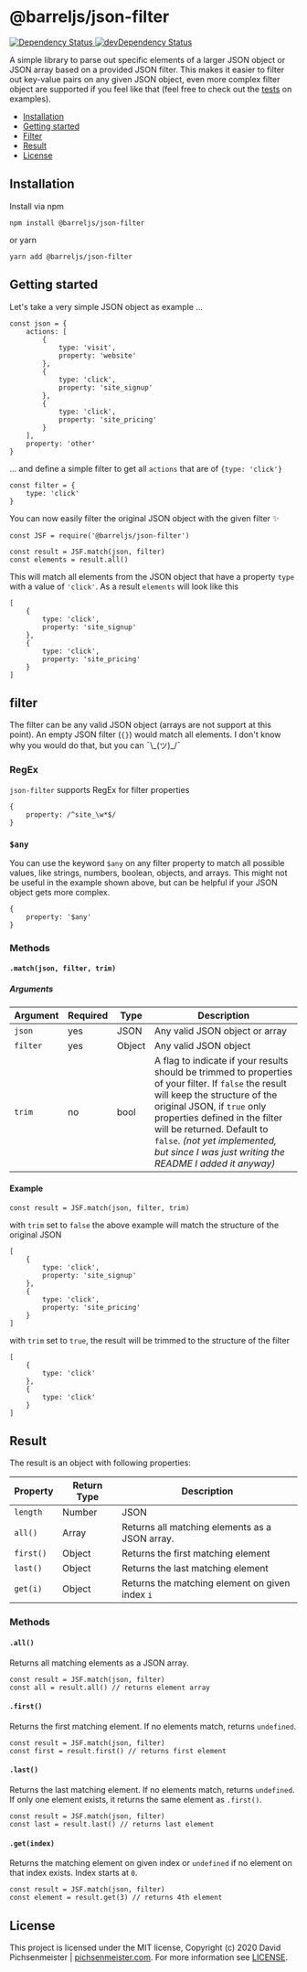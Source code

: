 # @barreljs/json-filter

<a href="https://david-dm.org/pichsenmeister/json-filter">
    <img src="https://david-dm.org/pichsenmeister/json-filter.svg" alt="Dependency Status" />
</a>
<a href="https://david-dm.org/pichsenmeister/json-filter#info=devDependencies">
    <img src="https://david-dm.org/pichsenmeister/json-filter/dev-status.svg" alt="devDependency Status" />
</a>


A simple library to parse out specific elements of a larger JSON object or JSON array based on a provided JSON filter. This makes it easier to filter out key-value pairs on any given JSON object, even more complex filter object are supported if you feel like that (feel free to check out the [tests](test/index.test.js) on examples).

* [Installation](#installation)
* [Getting started](#getting-started)
* [Filter](#filter)
* [Result](#result)
* [License](#license)

## Installation

Install via npm

```
npm install @barreljs/json-filter
```

or yarn

```
yarn add @barreljs/json-filter
```

## Getting started

Let's take a very simple JSON object as example ...
```
const json = {
    actions: [
        {
            type: 'visit',
            property: 'website'
        },
        {
            type: 'click',
            property: 'site_signup'
        },
        {
            type: 'click',
            property: 'site_pricing'
        }
    ],
    property: 'other'
}
```

... and define a simple filter to get all `actions` that are of `{type: 'click'}`
```
const filter = {
    type: 'click'
}
```

You can now easily filter the original JSON object with the given filter ✨

```
const JSF = require('@barreljs/json-filter')

const result = JSF.match(json, filter)
const elements = result.all()
```

This will match all elements from the JSON object that have a property `type` with a value of `'click'`. As a result `elements` will look like this

```
[
    {
        type: 'click',
        property: 'site_signup'
    },
    {
        type: 'click',
        property: 'site_pricing'
    }
]
```

## filter

The filter can be any valid JSON object (arrays are not support at this point). An empty JSON filter (`{}`) would match all elements. I don't know why you would do that, but you can ¯\\\_(ツ)\_/¯


### RegEx

`json-filter` supports RegEx for filter properties

```
{
    property: /^site_\w*$/
}
```

### `$any`

You can use the keyword `$any` on any filter property to match all possible values, like strings, numbers, boolean, objects, and arrays. This might not be useful in the example shown above, but can be helpful if your JSON object gets more complex.

```
{
    property: '$any'
}
```

### Methods

#### `.match(json, filter, trim)`

##### Arguments

| Argument | Required | Type | Description |
| -------- | -------- | ---- | ----------- |
| `json`   | yes      | JSON | Any valid JSON object or array |
| `filter`   | yes      | Object | Any valid JSON object |
| `trim`   | no       | bool | A flag to indicate if your results should be trimmed to properties of your filter. If `false` the result will keep the structure of the original JSON, if `true` only properties defined in the filter will be returned. Default to `false`. _(not yet implemented, but since I was just writing the README I added it anyway)_ |

#### Example 

```
const result = JSF.match(json, filter, trim)
```

with `trim` set to `false` the above example will match the structure of the original JSON

```
[
    {
        type: 'click',
        property: 'site_signup'
    },
    {
        type: 'click',
        property: 'site_pricing'
    }
]
```

with `trim` set to `true`, the result will be trimmed to the structure of the filter

```
[
    {
        type: 'click'
    },
    {
        type: 'click'
    }
]
```

## Result

The result is an object with following properties:

| Property  | Return Type | Description |
| --------- | -------- | --------- |
| `length`  | Number   | JSON |
| `all()`   | Array    | Returns all matching elements as a JSON array. |
| `first()` | Object   | Returns the first matching element |
| `last()`  | Object   | Returns the last matching element |
| `get(i)`  | Object   | Returns the matching element on given index `i` |

### Methods

#### `.all()`

Returns all matching elements as a JSON array.

```
const result = JSF.match(json, filter)
const all = result.all() // returns element array
```

#### `.first()`

Returns the first matching element. If no elements match, returns `undefined`.

```
const result = JSF.match(json, filter)
const first = result.first() // returns first element
```

#### `.last()`

Returns the last matching element. If no elements match, returns `undefined`. If only one element exists, it returns the same element as `.first()`.

```
const result = JSF.match(json, filter)
const last = result.last() // returns last element
```

#### `.get(index)`

Returns the matching element on given index or `undefined` if no element on that index exists. Index starts at `0`.

```
const result = JSF.match(json, filter)
const element = result.get(3) // returns 4th element
```

## License

This project is licensed under the MIT license, Copyright (c) 2020 David Pichsenmeister | [pichsenmeister.com](https://pichsenmeister.com). For more information see [LICENSE](LICENSE).
